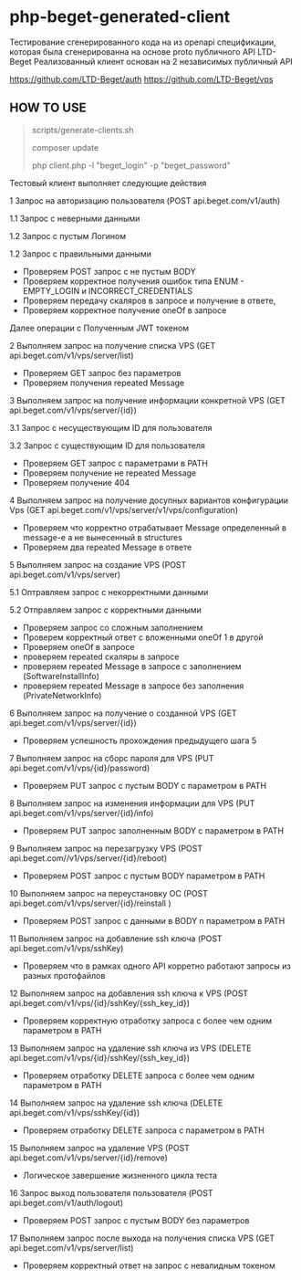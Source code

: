 # php-beget-generated-client

Тестирование сгенерированного кода на из openapi спецификации, которая была сгенерированна на основе proto публичного API LTD-Beget 
Реализованный клиент основан на 2 независимых публичный API

https://github.com/LTD-Beget/auth
https://github.com/LTD-Beget/vps

## HOW TO USE
>
> scripts/generate-clients.sh
>
> composer update
> 
> php client.php -l "beget_login" -p "beget_password"


Тестовый клиент выполняет следующие действия

1 Запрос на авторизацию пользователя (POST api.beget.com/v1/auth)

1.1 Запрос с неверными данными

1.2 Запрос с пустым Логином

1.2 Запрос с правильными данными

- Проверяем POST запрос с не пустым BODY
- Проверяем корректное получения ошибок типа ENUM - EMPTY_LOGIN и INCORRECT_CREDENTIALS
- Проверяем передачу скаляров в запросе и получение в ответе,
- Проверяем корректное получение oneOf в запросе

Далее операции с Полученным JWT токеном

2 Выполняем запрос на получение списка VPS (GET api.beget.com/v1/vps/server/list)
- Проверяем GET запрос без параметров
- Проверяем получения repeated Message

3 Выполняем запрос на получение информации конкретной VPS (GET api.beget.com/v1/vps/server/{id})

3.1 Запрос с несуществующим ID для пользователя

3.2 Запрос с существующим ID для пользователя

- Проверяем GET запрос с параметрами в PATH
- Проверяем получение не repeated Message
- Проверяем получение 404


4 Выполняем запрос на получение досупных вариантов конфигурации Vps (GET api.beget.com/v1/vps/server/v1/vps/configuration)
- Проверяем что корректно отрабатывает Message определенный в message-е а не вынесенный в structures
- Проверяем два repeated Message в ответе

5 Выполняем запрос на создание VPS (POST api.beget.com/v1/vps/server)

5.1 Оптравляем запрос с некорректными данными

5.2 Отправляем запрос с корректными данными

- Проверяем запрос со сложным заполнением
- Проверем корректный ответ с вложенными oneOf 1 в другой
- Проверяем oneOf в запросе
- проверяем repeated скаляры в запросе
- проверяем repeated Message в запросе с заполнением (SoftwareInstallInfo)
- проверяем repeated Message в запросе без заполнения (PrivateNetworkInfo)

6 Выполняем запрос на получение о созданной VPS (GET api.beget.com/v1/vps/server/{id})
- Проверяем успешность прохождения предыдущего шага 5

7 Выполняем запрос на сборс пароля для VPS (PUT api.beget.com/v1/vps/{id}/password)
- Проверяем PUT запрос c пустым BODY с параметром в PATH

8 Выполняем запрос на изменения информации для VPS (PUT api.beget.com/v1/vps/server/{id}/info)
- Проверяем PUT запрос заполненным BODY c параметром в PATH

9 Выполняем запрос на перезагрузку VPS (POST api.beget.com//v1/vps/server/{id}/reboot)
- Проверяем POST запрос с пустым BODY параметром в PATH

10 Выполняем запрос на переустановку OC (POST api.beget.com/v1/vps/server/{id}/reinstall )
- Проверяем POST запрос с данными в BODY n параметром в PATH

11 Выполняем запрос на добавление  ssh ключа (POST api.beget.com/v1/vps/sshKey)
- Проверяем что в рамках одного API корретно работают запросы из разных протофайлов

12 Выполняем запрос на добавления ssh ключа к VPS (POST api.beget.com/v1/vps/{id}/sshKey/{ssh_key_id})
- Проверяем корректную отработку запроса с более чем одним параметром в PATH

13 Выполняем запрос на удаление ssh ключа из VPS (DELETE api.beget.com/v1/vps/{id}/sshKey/{ssh_key_id})
- Проверяем отработку DELETE запроса с более чем одним параметром в PATH

14 Выполняем запрос на удаление ssh ключа (DELETE api.beget.com/v1/vps/sshKey/{id})
- Проверяем отработку DELETE запроса с параметром в PATH

15 Выполняем запрос на удаление VPS (POST api.beget.com/v1/vps/server/{id}/remove)
- Логическое завершение жизненного цикла теста

16 Запрос выход пользователя пользователя (POST api.beget.com/v1/auth/logout)
- Проверяем POST запрос с пустым BODY без параметров

17 Выполняем запрос после выхода на получения списка VPS (GET api.beget.com/v1/vps/server/list)
- Проверяем корректный ответ на запрос с невалидным токеном